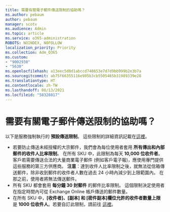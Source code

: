```yaml
---
title: 需要有關電子郵件傳送限制的協助嗎？
ms.author: pebaum
author: pebaum
manager: scotv
ms.audience: Admin
ms.topic: article
ms.service: o365-administration
ROBOTS: NOINDEX, NOFOLLOW
localization_priority: Priority
ms.collection: Adm_O365
ms.custom:
- "9002938"
- "5630"
ms.openlocfilehash: a13eec5d0d1abccd748653e7d7d9bb999b2e3b7a
ms.sourcegitcommit: ab75f66355116e995b3cb5505465b31989339e28
ms.translationtype: HT
ms.contentlocale: zh-TW
ms.lasthandoff: 08/13/2021
ms.locfileid: "58328817"
---
```

# <a name="need-help-with-email-sending-limits"></a>需要有關電子郵件傳送限制的協助嗎？

以下是服務強制執行的 **預設傳送限制**。 這些限制的詳細資訊記載在[這裡](https://docs.microsoft.com/office365/servicedescriptions/exchange-online-service-description/exchange-online-limits#receiving-and-sending-limits)。

- 若要防止傳送未經授權的大宗郵件，我們會為每位使用者套用 **所有傳出和內部郵件的收件人比率限制**。 在所有 SKU 中，此限制為每天 **10,000 位收件者**。  客戶若需要傳送合法的大量商業電子郵件 (例如客戶電子報)，應使用專門提供這些服務的第三方供應商。
    **注意**：達到收件人比率限制之後，就無法從信箱傳送郵件，除非收到郵件的收件者人數在過去 24 小時內減少到上限範圍內。 在那之前，使用者將無法傳送郵件。
- 所有 SKU 都會套用 **每分鐘 30 封郵件** 的郵件比率限制。 這個限制決定使用者在指定時間內可從 Exchange Online 帳戶傳送的郵件數量。
- 在所有 SKU 中，**[收件者]、[副本] 和 [密件副本]欄位允許的收件者數量上限** 是 **1000 位收件人**。若要自訂此限制，請前往 [這裡](https://techcommunity.microsoft.com/t5/exchange-team-blog/customizable-recipient-limits-in-office-365/ba-p/1183228)。
